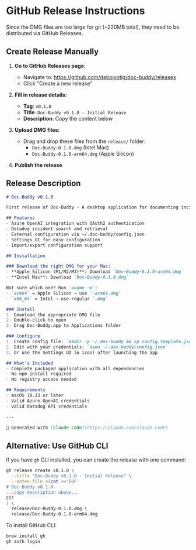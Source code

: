# GitHub Release Instructions

Since the DMG files are too large for git (~220MB total), they need to be distributed via GitHub Releases.

## Create Release Manually

1. **Go to GitHub Releases page:**
   - Navigate to: https://github.com/debojyotig/doc-buddy/releases
   - Click "Create a new release"

2. **Fill in release details:**
   - **Tag**: `v0.1.0`
   - **Title**: `Doc-Buddy v0.1.0 - Initial Release`
   - **Description**: Copy the content below

3. **Upload DMG files:**
   - Drag and drop these files from the `release/` folder:
     - `Doc-Buddy-0.1.0.dmg` (Intel Mac)
     - `Doc-Buddy-0.1.0-arm64.dmg` (Apple Silicon)

4. **Publish the release**

## Release Description

```markdown
# Doc-Buddy v0.1.0

First release of Doc-Buddy - A desktop application for documenting incidents using Datadog and Azure OpenAI.

## Features
- Azure OpenAI integration with OAuth2 authentication
- Datadog incident search and retrieval
- External configuration via ~/.doc-buddy/config.json
- Settings UI for easy configuration
- Import/export configuration support

## Installation

### Download the right DMG for your Mac:
- **Apple Silicon (M1/M2/M3)**: Download `Doc-Buddy-0.1.0-arm64.dmg`
- **Intel Mac**: Download `Doc-Buddy-0.1.0.dmg`

Not sure which one? Run `uname -m`:
- `arm64` = Apple Silicon → use `-arm64.dmg`
- `x86_64` = Intel → use regular `.dmg`

### Install
1. Download the appropriate DMG file
2. Double-click to open
3. Drag Doc-Buddy.app to Applications folder

### Configure
1. Create config file: `mkdir -p ~/.doc-buddy && cp config.template.json ~/.doc-buddy/config.json`
2. Edit with your credentials: `nano ~/.doc-buddy/config.json`
3. Or use the Settings UI (⚙️ icon) after launching the app

## What's Included
- Complete packaged application with all dependencies
- No npm install required
- No registry access needed

## Requirements
- macOS 10.13 or later
- Valid Azure OpenAI credentials
- Valid Datadog API credentials

---

🤖 Generated with [Claude Code](https://claude.com/claude-code)
```

## Alternative: Use GitHub CLI

If you have `gh` CLI installed, you can create the release with one command:

```bash
gh release create v0.1.0 \
  --title "Doc-Buddy v0.1.0 - Initial Release" \
  --notes-file <(cat <<'EOF'
# Doc-Buddy v0.1.0
...copy description above...
EOF
) \
  release/Doc-Buddy-0.1.0.dmg \
  release/Doc-Buddy-0.1.0-arm64.dmg
```

To install GitHub CLI:
```bash
brew install gh
gh auth login
```
